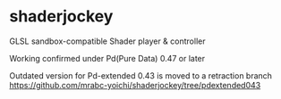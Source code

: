 # shaderjockey
GLSL sandbox-compatible Shader player &amp; controller

Working confirmed under Pd(Pure Data) 0.47 or later

Outdated version for Pd-extended 0.43 is moved to a retraction branch
<https://github.com/mrabc-yoichi/shaderjockey/tree/pdextended043>
